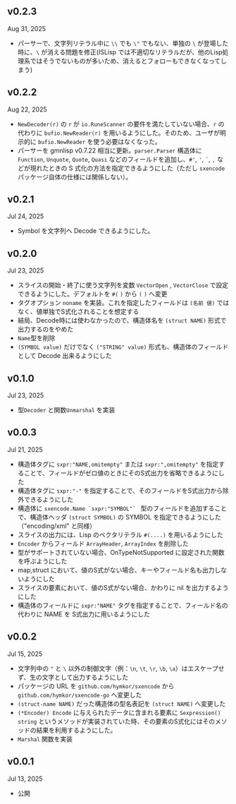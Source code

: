 v0.2.3
------
Aug 31, 2025

- パーサーで、文字列リテラル中に `\\` でも `\"` でもない、単独の `\` が登場した時に、`\` が消える問題を修正(ISLisp では不適切なリテラルだが、他のLisp処理系ではそうでないものが多いため、消えるとフォローもできなくなってしまう)

v0.2.2
------
Aug 22, 2025

- `NewDecoder(r)` の `r` が `io.RuneScanner` の要件を満たしていない場合、`r` の代わりに `bufio.NewReader(r)` を用いるようにした。そのため、ユーザが明示的に `bufio.NewReader` を使う必要はなくなった。
- パーサーを gmnlisp v0.7.22 相当に更新。`parser.Parser` 構造体に `Function`, `Unquote`, `Quote`, `Quasi` などのフィールドを追加し、`#'`, `'`, `` ` ``, `,`  などが現れたときの S 式化の方法を指定できるようにした（ただし `sxencode` パッケージ自体の仕様には関係しない）。

v0.2.1
------
Jul 24, 2025

- Symbol を文字列へ Decode できるようにした。

v0.2.0
------
Jul 23, 2025

- スライスの開始・終了に使う文字列を変数 `VectorOpen` , `VectorClose` で設定できるようにした。デフォルトを `#(` `)` から `(` `)` へ変更
- タグオプション `noname` を実装。これを指定したフィールドは `(名前 値)` ではなく、値単独でS式化されることを想定する
- 結局、Decode時には使わなかったので、構造体名を `(struct NAME)` 形式で出力するのをやめた
- `Name`型を削除
- `(SYMBOL value)` だけでなく `("STRING" value)` 形式も、構造体のフィールドとして Decode 出来るようにした

v0.1.0
-------
Jul 23, 2025

- 型`Decoder` と関数`Unmarshal` を実装

v0.0.3
------
Jul 21, 2025

- 構造体タグに `sxpr:"NAME,omitempty"` または `sxpr:",omitempty"` を指定することで、フィールドがゼロ値のときにそのS式出力を省略できるようにした
- 構造体タグに `sxpr:"-"` を指定することで、そのフィールドをS式出力から除外できるようにした
- 構造体に ``sxencode.Name `sxpr:"SYMBOL"` `` 型のフィールドを追加することで、構造体ヘッダ `(struct SYMBOL)` の SYMBOL を指定できるようにした（"encoding/xml" と同様）
- スライスの出力には、Lisp のベクタリテラル `#(....)` を用いるようにした
- `Encoder` からフィールド `ArrayHeader`, `ArrayIndex` を削除した
- 型がサポートされていない場合、OnTypeNotSupported に設定された関数を呼ぶようにした
- map,struct において、値のS式がない場合、キーやフィールド名も出力しないようにした
- スライスの要素において、値のS式がない場合、かわりに nil を出力するようにした
- 構造体のフィールドに `sxpr:"NAME"` タグを指定することで、フィールド名の代わりに NAME を S式出力に用いるようにした

v0.0.2
------
Jul 15, 2025

- 文字列中の `"` と `\` 以外の制御文字（例：`\n`, `\t`, `\r`, `\b`, `\a`）はエスケープせず、生の文字として出力するようにした
- パッケージの URL を `github.com/hymkor/sxencode` から `github.com/hymkor/sxencode-go` へ変更した
- `(struct-name NAME)` だった構造体の型名表記を `(struct NAME)` へ変更した
- `(*Encoder) Encode` に与えられたデータに含まれる要素に `Sexpression() string` というメソッドが実装されていた時、その要素のS式化にはそのメソッドの結果を利用するようにした。
- `Marshal` 関数を実装

v0.0.1
------
Jul 13, 2025

- 公開
